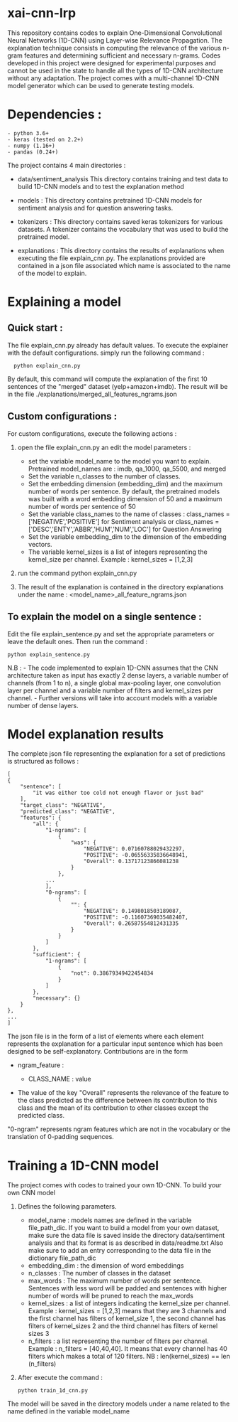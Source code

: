 # xai-cnn-lrp
This repository contains codes to explain One-Dimensional Convolutional Neural Networks (1D-CNN) using Layer-wise Relevance Propagation. The explanation technique consists in computing the relevance of the various n-gram features and determining sufficient and necessary n-grams. Codes developed in this project were designed for experimental purposes and cannot be used in the state to handle all the types of 1D-CNN architecture without any adaptation. The project comes with a multi-channel 1D-CNN model generator which can be used to generate testing models.

# Dependencies :
    - python 3.6+
    - keras (tested on 2.2+)
    - numpy (1.16+)
    - pandas (0.24+)

The project contains 4 main directories :

 - data/sentiment_analysis
   This directory contains training and test data to build 1D-CNN models and to test the explanation method

 -  models :
   This directory contains pretrained 1D-CNN models for sentiment analysis and for question answering tasks.

 -  tokenizers :
   This directory contains saved keras tokenizers for various datasets. A tokenizer contains the vocabulary that was used
   to build the pretrained model. 

 - explanations :
   This directory contains the results of explanations when executing the file explain_cnn.py. The explanations provided are contained in a json
   file associated which name is associated to the name of the model to explain.

# Explaining a model

## Quick start :
The file explain_cnn.py already has default values. To execute the explainer with the default configurations. simply run the following command :
  
      python explain_cnn.py
      
By default, this command will compute the explanation of the first 10 sentences of the "merged" dataset (yelp+amazon+imdb). The result will be in the file
./explanations/merged_all_features_ngrams.json

## Custom configurations :
For custom configurations, execute the following actions :
   1. open the file explain_cnn.py an edit the model parameters :
   
      - set the variable model_name to the model you want to explain. Pretrained model_names are : imdb, qa_1000, qa_5500, and merged
      - Set the variable n_classes to the number of classes.
      - Set the embedding dimension (embedding_dim) and the maximum number of words per sentence.
        By default, the pretrained models was built with a word embedding dimension of 50 and a maximum number of words per sentence of 50
      - Set the variable class_names to the name of classes : 
        class_names = ['NEGATIVE','POSITIVE'] for Sentiment analysis
        or class_names =  ['DESC','ENTY','ABBR','HUM','NUM','LOC'] for Question Answering
      - Set the variable embedding_dim to the dimension of the embedding vectors.
      - The variable kernel_sizes is a list of integers representing the  kernel_size per channel. Example : kernel_sizes = [1,2,3]
      
   2. run the command python explain_cnn.py
   
   3. The result of the explanation is contained in the directory explanations under the name : <model_name>_all_feature_ngrams.json

## To explain the model on a single sentence :
Edit the file explain_sentence.py and set the appropriate parameters or leave the default ones. Then run the command :

    python explain_sentence.py

N.B : - The code implemented to explain 1D-CNN assumes that the CNN architecture taken as input has exactly 2 dense layers,
a variable number of channels (from 1 to n), a single global max-pooling layer, one convolution layer per channel
and a variable number of filters and kernel_sizes per channel.
      - Further versions will take into account models with a variable number of dense layers.

# Model explanation results

The complete json file representing the explanation for a set of predictions is structured as follows :

    [
    {
        "sentence": [
            "it was either too cold not enough flavor or just bad"
        ],
        "target_class": "NEGATIVE",
        "predicted_class": "NEGATIVE",
        "features": {
            "all": {
                "1-ngrams": [
                    {
                        "was": {
                            "NEGATIVE": 0.07160788029432297,
                            "POSITIVE": -0.06556335836648941,
                            "Overall": 0.13717123866081238
                        }
                    },
                ...
                ],
                "0-ngrams": [
                    {
                        "": {
                            "NEGATIVE": 0.1498018503189087,
                            "POSITIVE": -0.11607369035482407,
                            "Overall": 0.26587554812431335
                        }
                    }
                ]
            },
            "sufficient": {
                "1-ngrams": [
                    {
                        "not": 0.38679349422454834
                    }
                ]
            },
            "necessary": {}
        }
    },
    ...
    ]

The json file is in the form of a list of elements where each element represents the explanation for a particular input sentence
which has been designed to be self-explanatory. Contributions are in the form
- ngram_feature :
   - CLASS_NAME : value

- The value of the key "Overall" represents the relevance of the feature to the class predicted as the difference between its contribution to this class
and the mean of its contribution to other classes except the predicted class.

"0-ngram" represents ngram features which are not in the vocabulary or the translation of 0-padding sequences.


# Training a 1D-CNN model
The project comes with codes to trained your own 1D-CNN.
To build your own CNN model
1. Defines the following parameters.

     - model_name : models names are defined in the variable file_path_dic. If you want to build a model from your
      own dataset, make sure the data file is saved inside the directory data/sentiment analysis and that its format is as described in data/readme.txt
      Also make sure to add an entry corresponding to the data file in the dictionary file_path_dic
     - embedding_dim : the dimension of word embeddings
     - n_classes : The number of classes in the dataset
     - max_words : The maximum number of words per sentence. Sentences with less word will be padded and sentences with higher number of words will
               be pruned to reach the max_words
     - kernel_sizes : a list of integers indicating the kernel_size per channel. Example : kernel_sizes = [1,2,3] means that they are 3 channels
       and the first channel has filters of kernel_size 1, the second channel has filters of kernel_sizes 2 and the third channel has filters of kernel sizes 3
     - n_filters : a list representing the number of filters per channel. Example : n_filters = [40,40,40]. It means that every channel has 40 filters
       which makes a total of 120 filters.
       NB : len(kernel_sizes) == len (n_filters)

2. After execute the command :

       python train_1d_cnn.py
    
The model will be saved in the directory models under a name related to the name defined in the variable model_name

